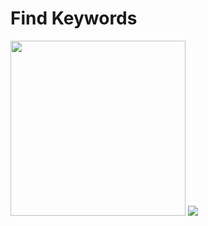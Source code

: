 # Find Keywords
<img height="280" src="https://user-images.githubusercontent.com/56348113/207605566-f3bdb2a1-e6fe-436a-aaa6-7c6477ae751d.png">
<img src="https://user-images.githubusercontent.com/56348113/207612050-483c4cd1-02be-464b-b01f-976a7516c9b4.png">
